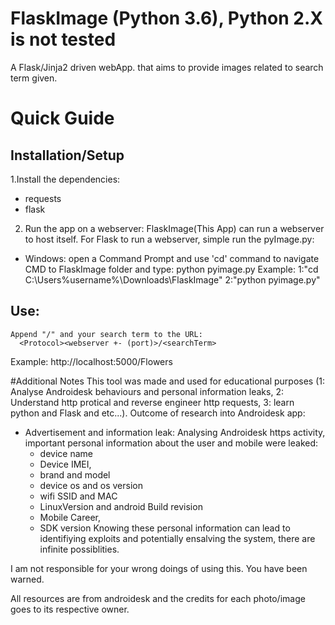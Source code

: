 # FlaskImage (Python 3.6), Python 2.X is not tested
A Flask/Jinja2 driven webApp. that aims to provide images related to search term given.

# Quick Guide
## Installation/Setup
1.Install the dependencies:
 + requests
 + flask
 
2. Run the app on a webserver:
  FlaskImage(This App) can run a webserver to host itself. For Flask to run a webserver, simple run the pyImage.py:
  + Windows: open a Command Prompt and use 'cd' command to navigate CMD to FlaskImage folder and type: python pyimage.py
   Example: 
      1:"cd C:\Users\%username%\Downloads\FlaskImage\"
      2:"python pyimage.py"

## Use:
    Append "/" and your search term to the URL:
      <Protocol><webserver +- (port)>/<searchTerm>
  Example:
    http://localhost:5000/Flowers
 
 #Additional Notes
 This tool was made and used for educational purposes (1: Analyse Androidesk behaviours and personal information leaks, 2: Understand http protical and reverse engineer http requests, 3: learn python and Flask and etc...).
 Outcome of research into Androidesk app:
  + Advertisement and information leak: Analysing Androidesk https activity, important personal information about the user and mobile were leaked: 
    + device name
    + Device IMEI,
    + brand and model
    + device os and os version
    + wifi SSID and MAC
    + LinuxVersion and android Build revision
    + Mobile Career,
    + SDK version
  Knowing these personal information can lead to identifiying exploits and potentially ensalving the system, there are infinite possiblities.

I am not responsible for your wrong doings of using this. You have been warned.

All resources are from androidesk and the credits for each photo/image goes to its respective owner.
 
